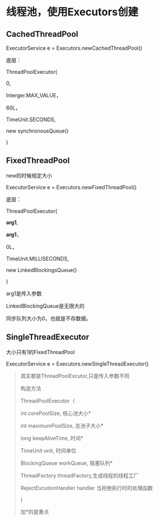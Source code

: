 # 线程池，使用Executors创建

## CachedThreadPool

ExecutorService e = Executors.newCachedThreadPool()

底层：

ThreadPoolExecutor(

0, 

Interger.MAX_VALUE， 

60L， 

TimeUnit.SECONDS, 

new synchronousQueue<Runnable>() 

)

## FixedThreadPool

new的时候规定大小

ExecutorService e = Executors.newFixedThreadPool()

底层：

ThreadPoolExecutor(

**arg1**, 

**arg1**， 

0L， 

TimeUnit.MILLISECONDS, 

new LinkedBlockingsQueue<Runnable>() 

)

arg1是传入参数

LinkedBlockingQueue是无限大的

同步队列大小为0，也就是不存数据。

## SingleThreadExecutor

大小只有1的FixedThreadPool

ExecutorService e = Executors.newSingleThreadExecutor()

>  其实都是ThreadPoolExcutor,只是传入参数不同
>
> 构造方法
>
> ThreadPoolExecutor（
>
> int corePoolSize,  核心池大小*
>
> int maximumPoolSize,  总池子大小*
>
> long keepAliveTime, 时间*
>
> TimeUnit unit, 时间单位
>
> BlockingQueue<Runnable> workQueue, 阻塞队列*
>
> ThreadFactory threadFactory,生成线程的线程工厂
>
>  RejectExcutionHandler handler 当拒绝执行时的处理函数
>
> )
>
> 加*的是重点
